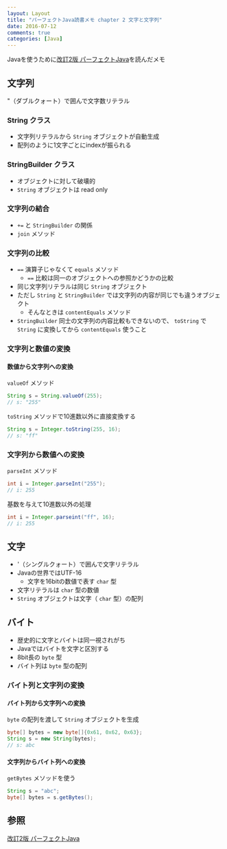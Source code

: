 ```yaml
---
layout: Layout
title: "パーフェクトJava読書メモ chapter 2 文字と文字列"
date: 2016-07-12
comments: true
categories: [Java]
---
```


Javaを使うために[改訂2版 パーフェクトJava](http://www.amazon.co.jp/gp/product/4774166855/ref=as_li_ss_tl?ie=UTF8&camp=247&creative=7399&creativeASIN=4774166855&linkCode=as2&tag=sojiro14-22)を読んだメモ


## 文字列
"（ダブルクォート）で囲んで文字数リテラル

### String クラス
* 文字列リテラルから `String` オブジェクトが自動生成
* 配列のように1文字ごとにindexが振られる

### StringBuilder クラス
* オブジェクトに対して破壊的
* `String` オブジェクトは read only

### 文字列の結合
* `+=` と `StringBuilder` の関係
* `join` メソッド

### 文字列の比較
* `==` 演算子じゃなくて `equals` メソッド
    * `==` 比較は同一のオブジェクトへの参照かどうかの比較
* 同じ文字列リテラルは同じ `String` オブジェクト
* ただし `String` と `StringBuilder` では文字列の内容が同じでも違うオブジェクト
    * そんなときは `contentEquals` メソッド
* `StringBuilder` 同士の文字列の内容比較もできないので、 `toString` で `String` に変換してから `contentEquals` 使うこと

### 文字列と数値の変換
#### 数値から文字列への変換
`valueOf` メソッド
```java
String s = String.valueOf(255);
// s: "255"
```

`toString` メソッドで10進数以外に直接変換する
```java
String s = Integer.toString(255, 16);
// s: "ff"
```

### 文字列から数値への変換
`parseInt` メソッド
```java
int i = Integer.parseInt("255");
// i: 255
```
基数を与えて10進数以外の処理
```java
int i = Integer.parseint("ff", 16);
// i: 255
```

## 文字
* '（シングルクォート）で囲んで文字リテラル
* Javaの世界ではUTF-16
    * 文字を16bitの数値で表す `char` 型
* 文字リテラルは `char` 型の数値
* `String` オブジェクトは文字（ `char` 型）の配列

## バイト
* 歴史的に文字とバイトは同一視されがち
* Javaではバイトを文字と区別する
* 8bit長の `byte` 型
* バイト列は `byte` 型の配列

### バイト列と文字列の変換
#### バイト列から文字列への変換
`byte` の配列を渡して `String` オブジェクトを生成
```java
byte[] bytes = new byte[]{0x61, 0x62, 0x63};
String s = new String(bytes);
// s: abc
```

#### 文字列からバイト列への変換
`getBytes` メソッドを使う
```java
String s = "abc";
byte[] bytes = s.getBytes();
```

## 参照
[改訂2版 パーフェクトJava](http://www.amazon.co.jp/gp/product/4774166855/ref=as_li_ss_tl?ie=UTF8&camp=247&creative=7399&creativeASIN=4774166855&linkCode=as2&tag=sojiro14-22)
